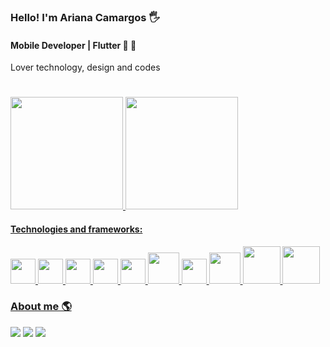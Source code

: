### Hello! I'm Ariana Camargos :raised_hand_with_fingers_splayed:

#### Mobile Developer | Flutter 📱 💙

Lover technology, design and codes 
#
<div>
   <a href="https://github.com/AriCamargos">
  <img height="180em" src="
     https://github-readme-stats.vercel.app/api?username=AriCamargos&show_icons=true&theme=tokyonight"/>
  <img height="180em" src="https://github-readme-stats.vercel.app/api/top-langs/?username=AriCamargos&layout=compact&langs_count=7&theme=tokyonight"/>
</div>

  #### Technologies and frameworks:
<img src="https://cdn.jsdelivr.net/gh/devicons/devicon/icons/flutter/flutter-original.svg" width="40" height="40"/> <img src="https://cdn.jsdelivr.net/gh/devicons/devicon/icons/dart/dart-original.svg" width="40" height="40"/> <img src="https://cdn.jsdelivr.net/gh/devicons/devicon/icons/html5/html5-original.svg" width="40" height="40"/> <img src="https://cdn.jsdelivr.net/gh/devicons/devicon/icons/css3/css3-original.svg" width="40" height="40"/>
<img src="https://cdn.jsdelivr.net/gh/devicons/devicon/icons/javascript/javascript-original.svg" width="40" height="40"/> <img src="https://cdn.jsdelivr.net/gh/devicons/devicon/icons/java/java-original.svg" width="50" height="50"/> <img src="https://cdn.jsdelivr.net/gh/devicons/devicon/icons/graphql/graphql-plain.svg" width="40" height="40"/> <img src="https://cdn.jsdelivr.net/gh/devicons/devicon/icons/php/php-plain.svg" width="50" height="50" /> <img src="https://cdn.jsdelivr.net/gh/devicons/devicon/icons/mysql/mysql-plain-wordmark.svg" width="60" height="60"/> <img src="https://cdn.jsdelivr.net/gh/devicons/devicon/icons/git/git-plain-wordmark.svg" width="60" height="60" />
          
          
          
          

   
### About me 🌎

<div> 
    <a href="https://instagram.com/aricamargos" target="_blank"><img src="https://img.shields.io/badge/-Instagram-%23E4405F?style=for-the-badge&logo=instagram&logoColor=white" target="_blank"></a>
  <a href="https://www.linkedin.com/in/ariana-camargos-developermobile/" target="_blank"><img src="https://img.shields.io/badge/-LinkedIn-%230077B5?style=for-the-badge&logo=linkedin&logoColor=white" target="_blank"></a>
    <a href="https://discord.gg/Ari Camargos#1131" target="_blank"><img src="https://img.shields.io/badge/Discord-7289DA?style=for-the-badge&logo=discord&logoColor=white" target="_blank"></a>




